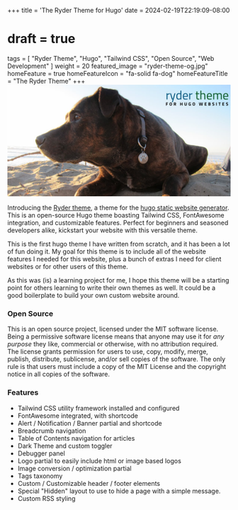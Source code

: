 +++
title = 'The Ryder Theme for Hugo'
date = 2024-02-19T22:19:09-08:00
# draft = true
tags = [
  "Ryder Theme",
  "Hugo",
  "Tailwind CSS",
  "Open Source",
  "Web Development"
]
weight = 20
featured_image = "ryder-theme-og.jpg"
homeFeature = true
homeFeatureIcon = "fa-solid fa-dog"
homeFeatureTitle = "The Ryder Theme"
+++
![In honor of this old guy](ryder-theme-og.jpg)

Introducing the [Ryder theme](https://www.github.com/arts-link/ryder), a theme for the [hugo static website generator](https://www.gohugo.io). This is an open-source Hugo theme boasting Tailwind CSS, FontAwesome integration, and customizable features. Perfect for beginners and seasoned developers alike, kickstart your website with this versatile theme.

<!--more-->

This is the first hugo theme I have written from scratch, and it has been a lot of fun doing it. My goal for this theme is to include all of the website features I needed for this website, plus a bunch of extras I need for client websites or for other users of this theme.

As this was (is) a learning project for me, I hope this theme will be a starting point for others learning to write their own themes as well. It could be a good boilerplate to build your own custom website around.

### Open Source

This is an open source project, licensed under the MIT software license. Being a permissive software license means that anyone may use it for *any purpose* they like, commercial or otherwise, with no attribution required. The license grants permission for users to use, copy, modify, merge, publish, distribute, sublicense, and/or sell copies of the software. The only rule is that users must include a copy of the MIT License and the copyright notice in all copies of the software.

### Features

- Tailwind CSS utility framework installed and configured
- FontAwesome integrated, with shortcode
- Alert / Notification / Banner partial and shortcode
- Breadcrumb navigation
- Table of Contents navigation for articles
- Dark Theme and custom toggler
- Debugger panel
- Logo partial to easily include html or image based logos
- Image conversion / optimization partial
- Tags taxonomy
- Custom / Customizable header / footer elements
- Special "Hidden" layout to use to hide a page with a simple message.
- Custom RSS styling